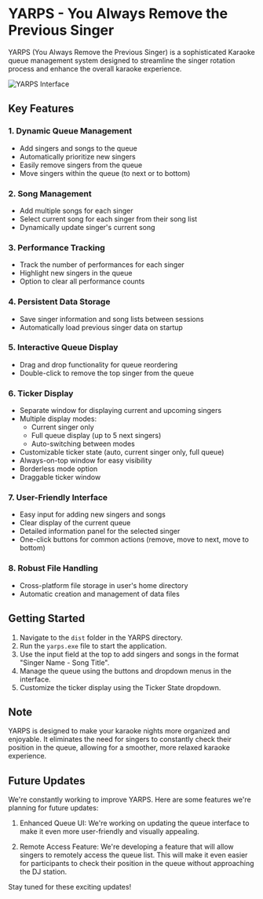 # YARPS - You Always Remove the Previous Singer

YARPS (You Always Remove the Previous Singer) is a sophisticated Karaoke queue management system designed to streamline the singer rotation process and enhance the overall karaoke experience.

![YARPS Interface](https://github.com/user-attachments/assets/8f64eaed-14f0-44ea-9430-69fec33673a7)

## Key Features

### 1. Dynamic Queue Management
- Add singers and songs to the queue
- Automatically prioritize new singers
- Easily remove singers from the queue
- Move singers within the queue (to next or to bottom)

### 2. Song Management
- Add multiple songs for each singer
- Select current song for each singer from their song list
- Dynamically update singer's current song

### 3. Performance Tracking
- Track the number of performances for each singer
- Highlight new singers in the queue
- Option to clear all performance counts

### 4. Persistent Data Storage
- Save singer information and song lists between sessions
- Automatically load previous singer data on startup

### 5. Interactive Queue Display
- Drag and drop functionality for queue reordering
- Double-click to remove the top singer from the queue

### 6. Ticker Display
- Separate window for displaying current and upcoming singers
- Multiple display modes:
  - Current singer only
  - Full queue display (up to 5 next singers)
  - Auto-switching between modes
- Customizable ticker state (auto, current singer only, full queue)
- Always-on-top window for easy visibility
- Borderless mode option
- Draggable ticker window

### 7. User-Friendly Interface
- Easy input for adding new singers and songs
- Clear display of the current queue
- Detailed information panel for the selected singer
- One-click buttons for common actions (remove, move to next, move to bottom)

### 8. Robust File Handling
- Cross-platform file storage in user's home directory
- Automatic creation and management of data files

## Getting Started

1. Navigate to the `dist` folder in the YARPS directory.
2. Run the `yarps.exe` file to start the application.
3. Use the input field at the top to add singers and songs in the format "Singer Name - Song Title".
4. Manage the queue using the buttons and dropdown menus in the interface.
5. Customize the ticker display using the Ticker State dropdown.

## Note

YARPS is designed to make your karaoke nights more organized and enjoyable. It eliminates the need for singers to constantly check their position in the queue, allowing for a smoother, more relaxed karaoke experience.

## Future Updates

We're constantly working to improve YARPS. Here are some features we're planning for future updates:

1. Enhanced Queue UI: We're working on updating the queue interface to make it even more user-friendly and visually appealing.

2. Remote Access Feature: We're developing a feature that will allow singers to remotely access the queue list. This will make it even easier for participants to check their position in the queue without approaching the DJ station.

Stay tuned for these exciting updates!